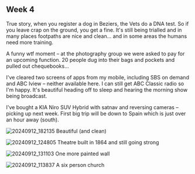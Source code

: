 ## Week 4

True story, when you register a dog in Beziers, the Vets do a DNA test. So if you leave crap on the ground, you get a fine. It's still being trialled and in many places footpaths are nice and clean... and in some areas the humans need more training.

A funny wtf moment – at the photography group we were asked to pay for an upcoming function. 20 people dug into their bags and pockets and pulled out chequebooks...

I've cleared two screens of apps from my mobile, including SBS on demand and ABC Iview – neither available here. I can still get ABC Classic radio so I'm happy. It's beautiful heading off to sleep and hearing the morning show being broadcast.

I've bought a KIA Niro SUV Hybrid with satnav and reversing cameras – picking up next week. First big trip will be down to Spain which is just over an hour away (south).

![20240912_182135](https://github.com/user-attachments/assets/039e1d71-ec51-4a19-b213-6e0e54b476cb)
Beautiful (and clean)

![20240912_124805](https://github.com/user-attachments/assets/7037cadb-9598-4cd2-9703-e6dac42c1fa2)
Theatre built in 1864 and still going strong

![20240912_131103](https://github.com/user-attachments/assets/7454839b-594e-415a-be62-2d985deeda2a)
One more painted wall

![20240912_113837](https://github.com/user-attachments/assets/f3d608bf-06d2-4caa-9a6a-8d3081501c65)
A six person church
